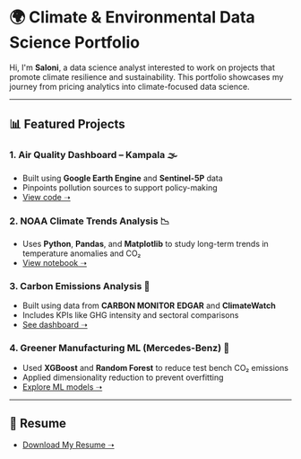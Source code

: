 # 🌍 Climate & Environmental Data Science Portfolio

Hi, I'm **Saloni**, a data science analyst interested to work on projects that promote climate resilience and sustainability. This portfolio showcases my journey from pricing analytics into climate-focused data science.

---

## 📊 Featured Projects

### 1. Air Quality Dashboard – Kampala 🌫️
- Built using **Google Earth Engine** and **Sentinel-5P** data
- Pinpoints pollution sources to support policy-making
- [View code ➝](./1_air_quality_kampala/code.ipynb)

### 2. NOAA Climate Trends Analysis 📉
- Uses **Python**, **Pandas**, and **Matplotlib** to study long-term trends in temperature anomalies and CO₂
- [View notebook ➝](./2_noaa_climate_analysis/analysis.ipynb)

### 3. Carbon Emissions Analysis 💨
- Built using data from **CARBON MONITOR** **EDGAR** and **ClimateWatch**
- Includes KPIs like GHG intensity and sectoral comparisons
- [See dashboard ➝](./3_carbon_emissions_dashboard/)

### 4. Greener Manufacturing ML (Mercedes-Benz) 🚗
- Used **XGBoost** and **Random Forest** to reduce test bench CO₂ emissions
- Applied dimensionality reduction to prevent overfitting
- [Explore ML models ➝](./4_greener_manufacturing_ml/modeling.ipynb)

---

## 📄 Resume
- [Download My Resume ➝](./resume.pdf)
